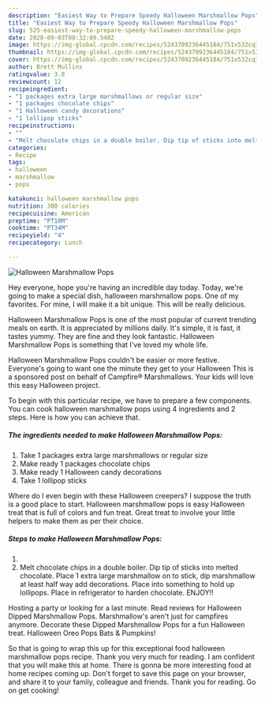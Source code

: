 ```yaml
---
description: "Easiest Way to Prepare Speedy Halloween Marshmallow Pops"
title: "Easiest Way to Prepare Speedy Halloween Marshmallow Pops"
slug: 525-easiest-way-to-prepare-speedy-halloween-marshmallow-pops
date: 2020-09-03T08:32:09.540Z
image: https://img-global.cpcdn.com/recipes/5243709236445184/751x532cq70/halloween-marshmallow-pops-recipe-main-photo.jpg
thumbnail: https://img-global.cpcdn.com/recipes/5243709236445184/751x532cq70/halloween-marshmallow-pops-recipe-main-photo.jpg
cover: https://img-global.cpcdn.com/recipes/5243709236445184/751x532cq70/halloween-marshmallow-pops-recipe-main-photo.jpg
author: Brett Mullins
ratingvalue: 3.8
reviewcount: 12
recipeingredient:
- "1 packages extra large marshmallows or regular size"
- "1 packages chocolate chips"
- "1 Halloween candy decorations"
- "1 lollipop sticks"
recipeinstructions:
- ""
- "Melt chocolate chips in a double boiler. Dip tip of sticks into melted chocolate. Place 1 extra large marshmallow on to stick, dip marshmallow at least half way add decorations. Place into something to hold up lollipops. Place in refrigerator to harden chocolate. ENJOY!!"
categories:
- Recipe
tags:
- halloween
- marshmallow
- pops

katakunci: halloween marshmallow pops 
nutrition: 300 calories
recipecuisine: American
preptime: "PT10M"
cooktime: "PT34M"
recipeyield: "4"
recipecategory: Lunch

---
```



![Halloween Marshmallow Pops](https://img-global.cpcdn.com/recipes/5243709236445184/751x532cq70/halloween-marshmallow-pops-recipe-main-photo.jpg)

Hey everyone, hope you're having an incredible day today. Today, we're going to make a special dish, halloween marshmallow pops. One of my favorites. For mine, I will make it a bit unique. This will be really delicious.

Halloween Marshmallow Pops is one of the most popular of current trending meals on earth. It is appreciated by millions daily. It's simple, it is fast, it tastes yummy. They are fine and they look fantastic. Halloween Marshmallow Pops is something that I've loved my whole life.

Halloween Marshmallow Pops couldn&#39;t be easier or more festive. Everyone&#39;s going to want one the minute they get to your Halloween This is a sponsored post on behalf of Campfire® Marshmallows. Your kids will love this easy Halloween project.


To begin with this particular recipe, we have to prepare a few components. You can cook halloween marshmallow pops using 4 ingredients and 2 steps. Here is how you can achieve that.

<!--inarticleads1-->

##### The ingredients needed to make Halloween Marshmallow Pops:

1. Take 1 packages extra large marshmallows or regular size
1. Make ready 1 packages chocolate chips
1. Make ready 1 Halloween candy decorations
1. Take 1 lollipop sticks


Where do I even begin with these Halloween creepers? I suppose the truth is a good place to start. Halloween marshmallow pops is easy Halloween treat that is full of colors and fun treat. Great treat to involve your little helpers to make them as per their choice. 

<!--inarticleads2-->

##### Steps to make Halloween Marshmallow Pops:

1. 
1. Melt chocolate chips in a double boiler. Dip tip of sticks into melted chocolate. Place 1 extra large marshmallow on to stick, dip marshmallow at least half way add decorations. Place into something to hold up lollipops. Place in refrigerator to harden chocolate. ENJOY!!


Hosting a party or looking for a last minute. Read reviews for Halloween Dipped Marshmallow Pops. Marshmallow&#39;s aren&#39;t just for campfires anymore. Decorate these Dipped Marshmallow Pops for a fun Halloween treat. Halloween Oreo Pops Bats &amp; Pumpkins! 

So that is going to wrap this up for this exceptional food halloween marshmallow pops recipe. Thank you very much for reading. I am confident that you will make this at home. There is gonna be more interesting food at home recipes coming up. Don't forget to save this page on your browser, and share it to your family, colleague and friends. Thank you for reading. Go on get cooking!
